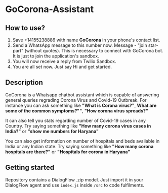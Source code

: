 # GoCorona-Assistant

## How to use?

1) Save +14155238886 with name **GoCorona** in your phone's contact list.
2) Send a WhatsApp message to this number now. Message - "join star-part" (without quotes). This is necessary to connect with GoCorona bot. It is just to join the application's sandbox.
3) You will now receive a reply from Twilio Sandbox.
4) You are all set now. Just say Hi and get started. 


## Description

GoCorona is a Whatsapp chatbot assistant which is capable of answering general queries regrading Corona Virus and Covid-19 Outbreak.
For instance you can ask something like **"What is Corona virus?"**, **What are some of the common symptoms?""**, **"How corona virus spreads?"**

It can also tell you stats regarding number of Covid-19 cases in any Country. Try saying something like **"How many corona virus cases in India?"** or **"show me numbers for Haryana"**

You can also get information on number of hospitals and beds available in India or any Indian state. Try saying something like **"How many corona hospitals are there?"** or **"Hospitals for corona in Haryana"**

## Getting started

Repository contains a DialogFlow .zip model. Just import it in your DialogFlow agent and use `index.js` inside `/src` to code fulfilments. 
